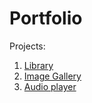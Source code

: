 # Portfolio
Projects:
1. [Library](https://beliar13.github.io/Portfolio/Library/)
2. [Image Gallery](https://beliar13.github.io/Portfolio/image-galery/)
3. [Audio player](https://beliar13.github.io/Portfolio/audio-player/)
